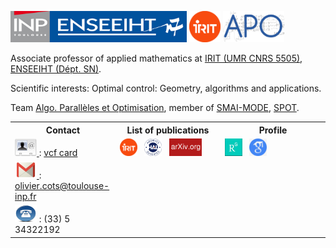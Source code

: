 <!---
ocots/ocots is a ✨ special ✨ repository because its `README.md` (this file) appears on your GitHub profile.
You can click the Preview link to take a look at your changes.
--->
[<img src="./figures/inp-enseeiht.jpg" alt="ENSEEIHT" height="50px"/>](https://www.enseeiht.fr/fr/index.html)
[<img src="./figures/logo-irit.png" alt="IRIT" height="50px"/>](https://www.irit.fr)
[<img src="./figures/logo-apo-r.jpg" alt="APO" height="50px"/>](https://www.irit.fr/departement/calcul-intensif-simulation-optimisation/equipe-apo/)


Associate professor of applied mathematics at
<a href="http://www.irit.fr/">IRIT (UMR CNRS 5505)</a>, 
<a href="http://www.enseeiht.fr/fr">ENSEEIHT (D&eacute;pt. SN)</a>.

Scientific interests: Optimal control: Geometry, algorithms and applications.

Team <a href="http://apo.enseeiht.fr/">Algo. Parall&egrave;les et Optimisation</a>,
member of
<a href="http://smai.emath.fr/spip.php?article330&lang=fr">SMAI-MODE</a>,
<a href="https://perso.math.univ-toulouse.fr/spot/">SPOT</a>.


<table align="center" id="tableContact">
<tr>
    <th>Contact</th>
    <th>List of publications</th> 
    <th>Profile</th>    
</tr>
<tr>
    <td width="33%"><a href="olivier_cots.vcf"><img src="./figures/vcard_logo.jpg" HEIGHT=28px WIDTH=35px BORDER=0> </a> : <a href="olivier_cots.vcf">vcf card</a></td>
    <td width="33%">
        <a href="https://www.irit.fr/productions-scientifiques/publications/?code=5915&nom=Olivier%20Cots" ><img src="./figures/logo-irit.png" height="28px" border="0"></a>
        &nbsp;&nbsp;<a href="https://cv.archives-ouvertes.fr/ocots" ><img src="./figures/logo-hal.png" height="28px" border="0"></a>
        &nbsp;&nbsp;<a href="https://arxiv.org/search/?searchtype=author&query=Cots%2C+O" ><img src="./figures/logo-arxiv.png" height="28px" border="0"></a>
    </td> 
    <td width="33%">
        <a href="https://www.researchgate.net/profile/Olivier_Cots" ><img src="./figures/logo_RG.png" height="28px" border="0"></a>
        &nbsp;&nbsp;<a href="https://scholar.google.fr/citations?user=JVn4K6UAAAAJ&hl=fr" ><img src="./figures/logo-scholar.jpg" height="28px" border="0"></a>
    </td>
</tr>
<tr>
    <td width="33%"><a href="mailto:olivier.cots@toulouse-inp.fr"><img src="./figures/email_logo.png" HEIGHT=28px WIDTH=35px BORDER=0> </a> :
        <a href="mailto:olivier.cots@toulouse-inp.fr">olivier.cots@toulouse-inp.fr</a></td>
    <td width="33%"></td> 
    <td width="33%"></td>
</tr>
<tr>
    <td width="33%"><img src="./figures/tel_logo.jpg" HEIGHT=28px WIDTH=35px BORDER=0> : (33) 5 34322192</td>
    <td width="33%"></td> 
    <td width="33%"></td>
</tr>
</table>

